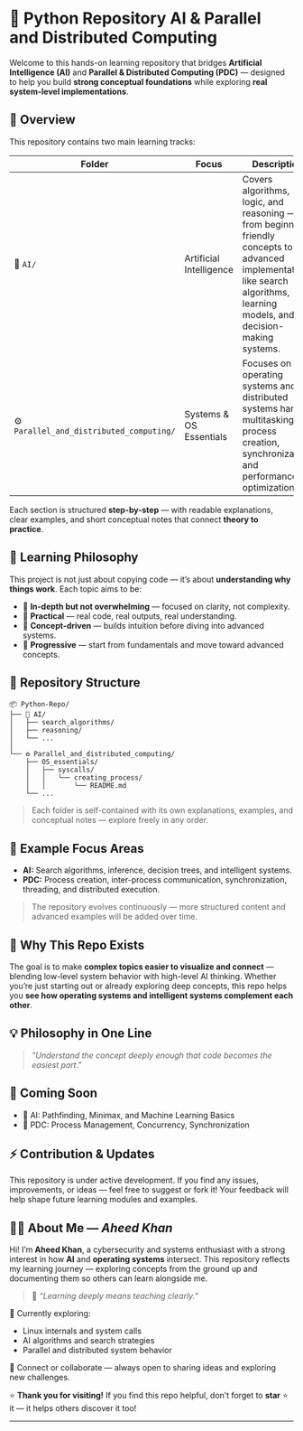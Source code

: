 # 🧠 Python Repository AI & Parallel and Distributed Computing

Welcome to this hands-on learning repository that bridges **Artificial Intelligence (AI)** and **Parallel & Distributed Computing (PDC)** — designed to help you build **strong conceptual foundations** while exploring **real system-level implementations**.



## 🚀 Overview

This repository contains two main learning tracks:

| Folder                                   | Focus                   | Description                                                                                                                                                                 |
| ---------------------------------------- | ----------------------- | --------------------------------------------------------------------------------------------------------------------------------------------------------------------------- |
| 🧩 `AI/`                                 | Artificial Intelligence | Covers algorithms, logic, and reasoning — from beginner-friendly concepts to advanced implementations like search algorithms, learning models, and decision-making systems. |
| ⚙️ `Parallel_and_distributed_computing/` | Systems & OS Essentials | Focuses on how operating systems and distributed systems handle multitasking, process creation, synchronization, and performance optimization.                              |

Each section is structured **step-by-step** — with readable explanations, clear examples, and short conceptual notes that connect **theory to practice**.



## 🎯 Learning Philosophy

This project is not just about copying code — it’s about **understanding why things work**.
Each topic aims to be:

* 🔹 **In-depth but not overwhelming** — focused on clarity, not complexity.
* 🔹 **Practical** — real code, real outputs, real understanding.
* 🔹 **Concept-driven** — builds intuition before diving into advanced systems.
* 🔹 **Progressive** — start from fundamentals and move toward advanced concepts.



## 🧩 Repository Structure

```
📦 Python-Repo/
├── 🧠 AI/
│   ├── search_algorithms/
│   ├── reasoning/
│   └── ...
│
└── ⚙️ Parallel_and_distributed_computing/
    ├── OS_essentials/
    │   ├── syscalls/
    │   │   └── creating_process/
    │   │       └── README.md
    └── ...
```

> Each folder is self-contained with its own explanations, examples, and conceptual notes — explore freely in any order.



## 🧩 Example Focus Areas

* **AI:** Search algorithms, inference, decision trees, and intelligent systems.
* **PDC:** Process creation, inter-process communication, synchronization, threading, and distributed execution.

> The repository evolves continuously — more structured content and advanced examples will be added over time.



## 🧠 Why This Repo Exists

The goal is to make **complex topics easier to visualize and connect** — blending low-level system behavior with high-level AI thinking.
Whether you’re just starting out or already exploring deep concepts, this repo helps you **see how operating systems and intelligent systems complement each other**.



## 💡 Philosophy in One Line

> *"Understand the concept deeply enough that code becomes the easiest part."*



## 🧩 Coming Soon

* 🔸 AI: Pathfinding, Minimax, and Machine Learning Basics
* 🔸 PDC: Process Management, Concurrency, Synchronization



## ⚡ Contribution & Updates

This repository is under active development.
If you find any issues, improvements, or ideas — feel free to suggest or fork it!
Your feedback will help shape future learning modules and examples.



## 👨‍💻 About Me — *Aheed Khan*

Hi! I’m **Aheed Khan**, a cybersecurity and systems enthusiast with a strong interest in how **AI** and **operating systems** intersect.
This repository reflects my learning journey — exploring concepts from the ground up and documenting them so others can learn alongside me.

> 🧩 *“Learning deeply means teaching clearly.”*

📍 Currently exploring:

* Linux internals and system calls
* AI algorithms and search strategies
* Parallel and distributed system behavior

💬 Connect or collaborate — always open to sharing ideas and exploring new challenges.



⭐ **Thank you for visiting!**
If you find this repo helpful, don’t forget to **star** ⭐ it — it helps others discover it too!

---
